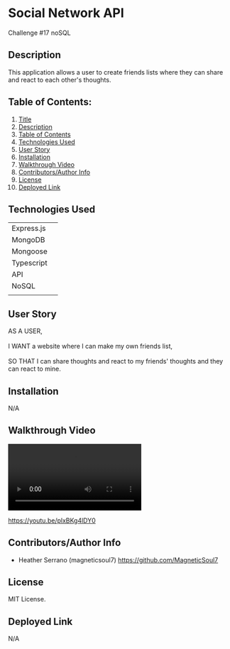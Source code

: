 # Social Network API

Challenge #17 noSQL

## Description 

This application allows a user to create friends lists where they can share and react to each other's thoughts.

## Table of Contents: 

1. [Title](#Social-Network-API) 
2. [Description](#description) 
3. [Table of Contents](#table-of-contents) 
4. [Technologies Used](#technologies-used) 
5. [User Story](#user-story) 
6. [Installation](#installation) 
7. [Walkthrough Video](#walkthrough-video)
8. [Contributors/Author Info](#contributorsauthor-info) 
9. [License](#license) 
10. [Deployed Link](#deployed-link) 

## Technologies Used

|        |  | 
| ------------- |:-------------:| 
| Express.js                 |  | 
| MongoDB                    |  | 
| Mongoose                   |  |
| Typescript                 |  |
| API                        |  |  
| NoSQL                      |  |
|                               |

## User Story 

AS A USER,
<br>
<br>
I WANT a website where I can make my own friends list,
<br>
<br>
SO THAT I can share thoughts and react to my friends' thoughts and they can react to mine.
<br>

## Installation 

N/A

## Walkthrough Video

![Social Network API](./video/SocialNetwork%20API%20-%20noSQL.mov) 

https://youtu.be/plxBKg4lDY0 

## Contributors/Author Info

* Heather Serrano (magneticsoul7) https://github.com/MagneticSoul7 

## License

MIT License.

## Deployed Link

N/A
